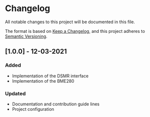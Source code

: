 # Changelog

All notable changes to this project will be documented in this file.

The format is based on [Keep a Changelog](https://keepachangelog.com/en/1.0.0/),
and this project adheres to [Semantic Versioning](https://semver.org/spec/v2.0.0.html).

## [1.0.0] - 12-03-2021

### Added

- Implementation of the DSMR interface
- Implementation of the BME280

### Updated

- Documentation and contribution guide lines
- Project configuration
